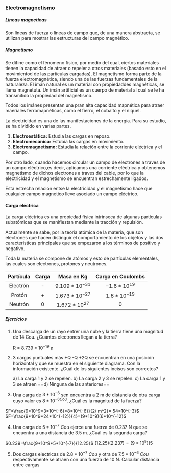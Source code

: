 ### Electromagnetismo

##### Lineas magneticas

Son líneas de fuerza o líneas de campo que, de una manera abstracta, se utilizan para mostrar las estructuras del campo magnético.

##### Magnetismo

Se difine como el fénomeno físico, por medio del cual, ciertos materiales tienen la capacidad de atraer o repeler a otros materiales (basado esto en el movimientod de las partículas cargadas). El magnetismo forma parte de la fuerza electromagnética, siendo una de las fuerzas fundamentales de la naturaleza. El imán natural es un material con propiedaddes magnéticas, se llama magnetuta. Un imán artificial es un cuerpo de material al cual se le ha transmitido la propiedad del magnetismo.

Todos los imánes presentan una pran alta capacidad mapnética para atraer maeriales ferromapnéticas, como el fierro, el cobalto y el niquel.

La electricidad es una de las manifestaciones de la energía. Para su estudio, se ha dividido en varias partes.

1. **Electroestática:** Estudia las cargas en reposo.
2. **Electromecánica:** Estubia las cargas en movimiento.
3. **Electromagnetismo:** Estudia la relación entre la corriente eléctrica y el campo.
 
Por otro lado, cuando hacemos circular un campo de electrones a traves de un campo eléctrico,es decir, aplicamos una corriente eléctrica y obtenemos magnetismo de dichos electrones a traves del cable, por lo que la electricidad y el magnetismo se encuentran estrechamente ligados.
 
Esta estrecha relación entse la electricidad y el magnetismo hace que cualquier campo magnetico lleve asociado un campo eléctrico.
 
#### Carga eléctrica

La carga eléctrica es una propiedad física intrinseca de algunas partículas subatómicas que se manifiestan mediante la tracción y repulsión.

Actualmente se sabe, por la teoría atómica de la materia, que son electrones que hacen distinguir el comportamiento de los objetos y las dos caracteristicas principales que se empezaron a  los términos de positivo y negativo.

Toda la materia se compone de atómos y esto de partículas elementales, las cuales son electrones, protones y neutrones. 

|Partícula|Carga|Masa en Kg|Carga en Coulombs|
|:-:|:-:|:-:|:-:|
|Electrón|-|$9.109*10^{-31}$|$-1.6*10^{19}$ 
|Protón|+|$1.673*10^{-27}$|$1.6*10^{-19}$|
|Neutrón|$0$|$1.672*10^{27}$|$0$

##### Ejercicios

1. Una descarga de un rayo entrer una nube y la tierra tiene una magnitud de 14 Cou. ¿Cuántos electrones llegan a la tierra?

	R = $8.739*10^{-19}\ e$

2. 3 cargas puntuales más +Q -Q +2Q se encuentran en una posición horizontal y que se muestra en el siguiente diagrama. Con la información existente. ¿Cuál de los siguientes incisos son correctos?

	a) La carga 1 y 2 se repelen.
	b) La carga 2 y 3 se repelen.
	c) La carga 1 y 3 se atraen
	==d) Ninguna de las anteriores==

3. Una carga de $3*10^{-6}$ sen encuentra a 2 m de distancia de otra carga cuyo valor es $8*10^{-6 Cou}$. ¿Cuál es la magnitud de la fuerza?

$F=\frac{9*10^9*3*10^{-6}*8*10^{-6}}{2\ m^2}= 54*10^{-3}$
$F=\frac{9*10^9*24*10^{-12}}{4}=(9*10^9)(6*10^{-12}$

4. Una carga de $5*10^{-7}\ Cou$ ejerce una fuerza de 0.237 N que se encuentra a una distancia de 3.5 m. ¿Cuál es la segunda carga?

$0.239=\frac{9*10^9*5*10^{-7}}{12.25}$
$(12.25)(2.237)=(9*10^9)(5$

5. Dos cargas electricas de $2.8*10^{-7}\ Cou$ y otra de $7.5*10^{-6}\ Cou$ respectivamente se atraen con una fuerza de 10 N. Calcular distancia entre cargas